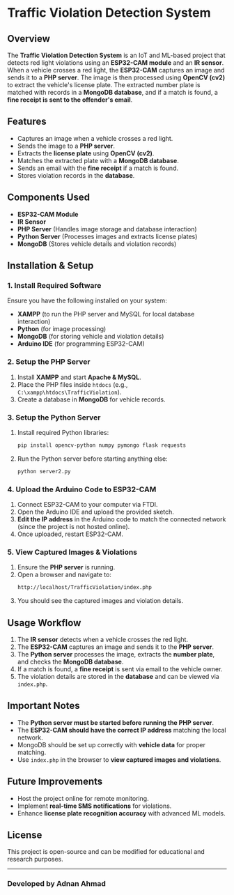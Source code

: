 # Traffic Violation Detection System

## Overview
The **Traffic Violation Detection System** is an IoT and ML-based project that detects red light violations using an **ESP32-CAM module** and an **IR sensor**. When a vehicle crosses a red light, the **ESP32-CAM** captures an image and sends it to a **PHP server**. The image is then processed using **OpenCV (cv2)** to extract the vehicle's license plate. The extracted number plate is matched with records in a **MongoDB database**, and if a match is found, a **fine receipt is sent to the offender's email**.

## Features
- Captures an image when a vehicle crosses a red light.
- Sends the image to a **PHP server**.
- Extracts the **license plate** using **OpenCV (cv2)**.
- Matches the extracted plate with a **MongoDB database**.
- Sends an email with the **fine receipt** if a match is found.
- Stores violation records in the **database**.

## Components Used
- **ESP32-CAM Module**
- **IR Sensor**
- **PHP Server** (Handles image storage and database interaction)
- **Python Server** (Processes images and extracts license plates)
- **MongoDB** (Stores vehicle details and violation records)

## Installation & Setup
### 1. Install Required Software
Ensure you have the following installed on your system:
- **XAMPP** (to run the PHP server and MySQL for local database interaction)
- **Python** (for image processing)
- **MongoDB** (for storing vehicle and violation details)
- **Arduino IDE** (for programming ESP32-CAM)

### 2. Setup the PHP Server
1. Install **XAMPP** and start **Apache & MySQL**.
2. Place the PHP files inside `htdocs` (e.g., `C:\xampp\htdocs\TrafficViolation`).
3. Create a database in **MongoDB** for vehicle records.

### 3. Setup the Python Server
1. Install required Python libraries:
   ```sh
   pip install opencv-python numpy pymongo flask requests
   ```
2. Run the Python server before starting anything else:
   ```sh
   python server2.py
   ```

### 4. Upload the Arduino Code to ESP32-CAM
1. Connect ESP32-CAM to your computer via FTDI.
2. Open the Arduino IDE and upload the provided sketch.
3. **Edit the IP address** in the Arduino code to match the connected network (since the project is not hosted online).
4. Once uploaded, restart ESP32-CAM.

### 5. View Captured Images & Violations
1. Ensure the **PHP server** is running.
2. Open a browser and navigate to:
   ```sh
   http://localhost/TrafficViolation/index.php
   ```
3. You should see the captured images and violation details.

## Usage Workflow
1. The **IR sensor** detects when a vehicle crosses the red light.
2. The **ESP32-CAM** captures an image and sends it to the **PHP server**.
3. The **Python server** processes the image, extracts the **number plate**, and checks the **MongoDB database**.
4. If a match is found, a **fine receipt** is sent via email to the vehicle owner.
5. The violation details are stored in the **database** and can be viewed via `index.php`.

## Important Notes
- The **Python server must be started before running the PHP server**.
- The **ESP32-CAM should have the correct IP address** matching the local network.
- MongoDB should be set up correctly with **vehicle data** for proper matching.
- Use `index.php` in the browser to **view captured images and violations**.

## Future Improvements
- Host the project online for remote monitoring.
- Implement **real-time SMS notifications** for violations.
- Enhance **license plate recognition accuracy** with advanced ML models.

## License
This project is open-source and can be modified for educational and research purposes.

---
### Developed by Adnan Ahmad

